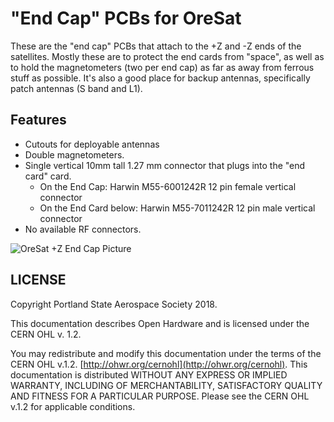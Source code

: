 # "End Cap" PCBs for OreSat

These are the "end cap" PCBs that attach to the +Z and -Z ends of the satellites. Mostly these are to protect the end cards from "space", as well as to hold the magnetometers (two per end cap) as far as away from ferrous stuff as possible. It's also a good place for backup antennas, specifically patch antennas (S band and L1).

## Features

- Cutouts for deployable antennas
- Double magnetometers.
- Single vertical 10mm tall 1.27 mm connector that plugs into the "end card" card.
    - On the End Cap:  Harwin M55-6001242R 12 pin female vertical connector 
    - On the End Card below: Harwin M55-7011242R 12 pin male vertical connector
- No available RF connectors.

![OreSat +Z End Cap Picture](https://github.com/oresat/oresat-endcaps/blob/master/oresat-zpos-endcap.png)

## LICENSE

Copyright Portland State Aerospace Society 2018.

This documentation describes Open Hardware and is licensed under the CERN OHL v. 1.2.

You may redistribute and modify this documentation under the terms of the CERN OHL v.1.2. [http://ohwr.org/cernohl](http://ohwr.org/cernohl). This documentation is distributed WITHOUT ANY EXPRESS OR IMPLIED WARRANTY, INCLUDING OF MERCHANTABILITY, SATISFACTORY QUALITY AND FITNESS FOR A PARTICULAR PURPOSE. Please see the CERN OHL v.1.2 for applicable conditions.


